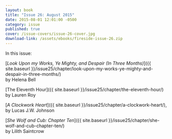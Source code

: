 ```yaml
---
layout: book
title: "Issue 26: August 2015"
date: 2015-08-01 12:01:00 -0500
category: issue
published: true
cover: /issue-covers/issue-26-cover.jpg
download-link: /assets/ebooks/fireside-issue-26.zip
---
```


In this issue:

[_Look Upon my Works, Ye Mighty, and Despair (In Three Months)_]({{ site.baseurl }}/issue25/chapter/look-upon-my-works-ye-mighty-and-despair-in-three-months/)<br/>
by Helena Bell

[The Eleventh Hour]({{ site.baseurl }}/issue25/chapter/the-eleventh-hour/)<br/>
by Lauren Roy

[_A Clockwork Heart_]({{ site.baseurl }}/issue25/chapter/a-clockwork-heart/),<br/>
by Lucas J.W. Johnson

[_She Wolf and Cub: Chapter Ten_]({{ site.baseurl }}/issue25/chapter/she-wolf-and-cub-chapter-ten/)<br/>
by Lilith Saintcrow
